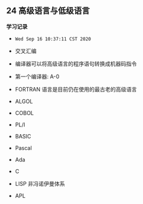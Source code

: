 ## 24 高级语言与低级语言

**学习记录**

* `Wed Sep 16 10:37:11 CST 2020`

* 交叉汇编
* 编译器可以将高级语言的程序语句转换成机器码指令
* 第一个编译器: A-0
* FORTRAN 语言是目前仍在使用的最古老的高级语言
* ALGOL
* COBOL
* PL/I
* BASIC
* Pascal
* Ada
* C
* LISP 非冯诺伊曼体系
* APL